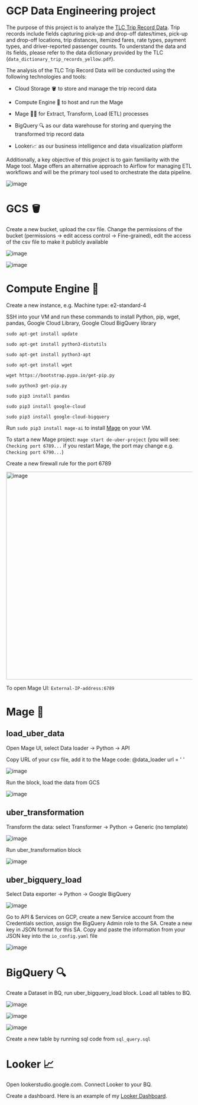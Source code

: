 # GCP Data Engineering project

The purpose of this project is to analyze the [TLC Trip Record Data](https://www.nyc.gov/site/tlc/about/tlc-trip-record-data.page). Trip records include fields capturing pick-up and drop-off dates/times, pick-up and drop-off locations, trip distances, itemized fares, rate types, payment types, and driver-reported passenger counts. To understand the data and its fields, please refer to the data dictionary provided by the TLC (`data_dictionary_trip_records_yellow.pdf`). 


The analysis of the TLC Trip Record Data will be conducted using the following technologies and tools:



- Cloud Storage 🪣 to store and manage the trip record data

- Compute Engine 💽 to host and run the Mage 

- Mage 🧙‍♂️ for Extract, Transform, Load (ETL) processes

- BigQuery 🔍 as our data warehouse for storing and querying the transformed trip record data

- Looker📈 as our business intelligence and data visualization platform


    
Additionally, a key objective of this project is to gain familiarity with the Mage tool. Mage offers an alternative approach to Airflow for managing ETL workflows and will be the primary tool used to orchestrate the data pipeline.



![image](https://github.com/janaom/GCP-DE-project-uber-etl-pipeline/assets/83917694/6cada155-6df3-4497-8410-ab0d9f4d0b09)


# GCS 🪣

Create a new bucket, upload the csv file. Change the permissions of the bucket (permissions -> edit access control -> Fine-grained), edit the access of the csv file to make it publicly available

![image](https://github.com/janaom/GCP_DE_project_uber_etl_pipeline/assets/83917694/66511ae3-9543-4d96-b6d9-22f8a6ac1483)

![image](https://github.com/janaom/GCP_DE_project_uber_etl_pipeline/assets/83917694/38b135a9-1b16-4e15-b082-0aecc5942c30)


# Compute Engine 💽

Create a new instance, e.g. Machine type: e2-standard-4

SSH into your VM and run these commands to install Python, pip, wget, pandas, Google Cloud Library, Google Cloud BigQuery library 

`sudo apt-get install update`

`sudo apt-get install python3-distutils`

`sudo apt-get install python3-apt`

`sudo apt-get install wget`

`wget https://bootstrap.pypa.io/get-pip.py`

`sudo python3 get-pip.py`

`sudo pip3 install pandas`

`sudo pip3 install google-cloud`

`sudo pip3 install google-cloud-bigquery`


Run `sudo pip3 install mage-ai` to install [Mage](https://github.com/mage-ai/mage-ai#%EF%B8%8F-install) on your VM.

To start a new Mage project: `mage start de-uber-project` (you will see: `Checking port 6789...` if you restart Mage, the port may change e.g. `Checking port 6790...`)

Create a new firewall rule for the port 6789

<img width="561" alt="image" src="https://github.com/janaom/GCP-DE-project-uber-etl-pipeline/assets/83917694/5e2344e7-69d4-4e11-aa89-d9ed23888e1f">


To open Mage UI: `External-IP-address:6789`


# Mage 🧙

## load_uber_data

Open Mage UI, select Data loader -> Python -> API

Copy URL of your csv file, add it to the Mage code: @data_loader url = ' '

![image](https://github.com/janaom/GCP_DE_project_uber_etl_pipeline/assets/83917694/9d125cee-63f2-4802-a7a4-b75f0be9bc63)

Run the block, load the data from GCS

![image](https://github.com/janaom/GCP_DE_project_uber_etl_pipeline/assets/83917694/e5e01438-4a74-4e12-b0bc-f037f6b42d74)

## uber_transformation

Transform the data: select Transformer -> Python -> Generic (no template)

![image](https://github.com/janaom/GCP_DE_project_uber_etl_pipeline/assets/83917694/39995cd8-b34d-42b7-b605-566e5b4efbbb)

Run uber_transformation block

![image](https://github.com/janaom/GCP_DE_project_uber_etl_pipeline/assets/83917694/76893241-b06a-4862-ae7a-1bdf22a85859)

## uber_bigquery_load

Select Data exporter -> Python -> Google BigQuery

![image](https://github.com/janaom/GCP_DE_project_uber_etl_pipeline/assets/83917694/c714ee7d-5de3-4e8a-b83e-40e12c1ebd0f)

Go to API & Services on GCP, create a new Service account from the Credentials section, assign the BigQuery Admin role to the SA. Create a new key in JSON format for this SA.
Copy and paste the information from your JSON key into the `io_config.yaml` file

![image](https://github.com/janaom/GCP_DE_project_uber_etl_pipeline/assets/83917694/27f5b21a-769c-47ea-b03a-89cb20cec313)


# BigQuery 🔍

Create a Dataset in BQ, run uber_bigquery_load block. Load all tables to BQ.

![image](https://github.com/janaom/GCP_DE_project_uber_etl_pipeline/assets/83917694/829677c2-d407-4726-830a-a1d86ceea3d6)

![image](https://github.com/janaom/GCP_DE_project_uber_etl_pipeline/assets/83917694/91b1924e-412b-471d-ae28-4d8b0769cfee)

![image](https://github.com/janaom/GCP_DE_project_uber_etl_pipeline/assets/83917694/b265a460-45fa-423a-b5ee-50cc6277a293)

Create a new table by running sql code from `sql_query.sql`


# Looker 📈

Open lookerstudio.google.com. Connect Looker to your BQ.

Create a dashboard. Here is an example of my [Looker Dashboard](https://lookerstudio.google.com/s/twWLPhtdgPI).
